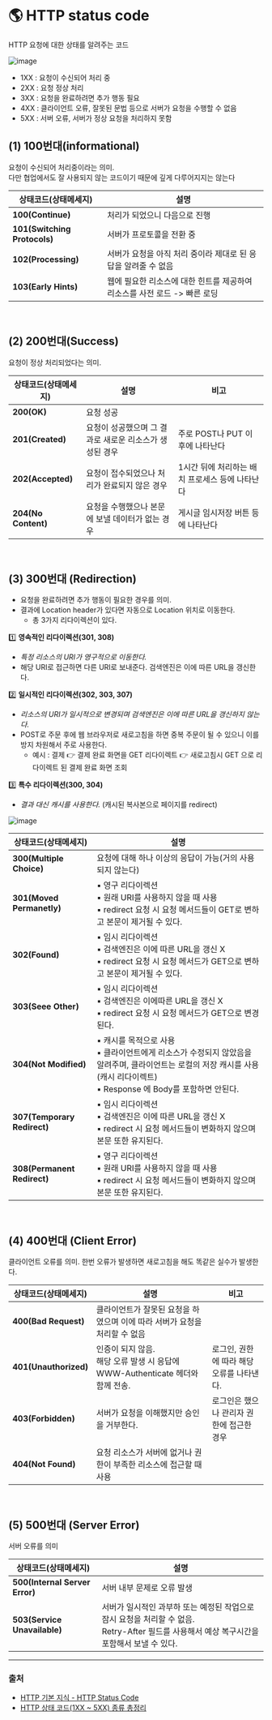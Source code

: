 # 🌎 HTTP status code


HTTP 요청에 대한 상태를 알려주는 코드

![image](https://user-images.githubusercontent.com/63834758/234469847-1044f452-b75d-4aa0-9cd9-4661f05e1a5d.png)

- 1XX : 요청이 수신되어 처리 중
- 2XX : 요청 정상 처리
- 3XX : 요청을 완료하려면 추가 행동 필요
- 4XX : 클라이언트 오류, 잘못된 문법 등으로 서버가 요청을 수행할 수 없음
- 5XX : 서버 오류, 서버가 정상 요청을 처리하지 못함



## (1) 100번대(informational) 
요청이 수신되어 처리중이라는 의미.  
다만 협업에서도 잘 사용되지 않는 코드이기 때문에 깊게 다루어지지는 않는다

|상태코드(상태메세지)|설명|
|-----|--|
|**100(Continue)**|처리가 되었으니 다음으로 진행|
|**101(Switching Protocols)**|서버가 프로토콜을 전환 중|
|**102(Processing)**|서버가 요청을 아직 처리 중이라 제대로 된 응답을 알려줄 수 없음|
|**103(Early Hints)**|웹에 필요한 리소스에 대한 힌트를 제공하여 리소스를 사전 로드 -> 빠른 로딩|

<br>
 

## (2) 200번대(Success)
요청이 정상 처리되었다는 의미.

|상태코드(상태메세지)|설명|비고|
|-----|---|--|
|**200(OK)**| 요청 성공 ||
|**201(Created)**| 요청이 성공했으며 그 결과로 새로운 리소스가 생성된 경우| 주로 POST나 PUT 이후에 나타난다 |
|**202(Accepted)**| 요청이 접수되었으나 처리가 완료되지 않은 경우 | 1시간 뒤에 처리하는 배치 프로세스 등에 나타난다 |
|**204(No Content)**| 요청을 수행했으나 본문에 보낼 데이터가 없는 경우| 게시글 임시저장 버튼 등에 나타난다 |

<br>
 

## (3) 300번대 (Redirection)

- 요청을 완료하려면 추가 행동이 필요한 경우를 의미.
- 결과에 Location header가 있다면 자동으로 Location 위치로 이동한다.
    - 총 3가지 리다이렉션이 있다.
 
1️⃣ **영속적인 리다이렉션(301, 308)**
- _특정 리소스의 URI가 영구적으로 이동한다._
- 해당 URI로 접근하면 다른 URI로 보내준다. 검색엔진은 이에 따른 URL을 갱신한다.

2️⃣ **일시적인 리다이렉션(302, 303, 307)**
- _리소스의 URI가 일시적으로 변경되며 검색엔진은 이에 따른 URL을 갱신하지 않는다._
- POST로 주문 후에 웹 브라우저로 새로고침을 하면 중복 주문이 될 수 있으니 이를 방지 차원해서 주로 사용한다.  
    - 예시 : 결제 👉 결제 완료 화면을 GET 리다이렉트 👉 새로고침시 GET 으로 리다이렉트 된 결제 완료 화면 조회

3️⃣ **특수 리다이렉션(300, 304)**
- _결과 대신 캐시를 사용한다._ (캐시된 복사본으로 페이지를 redirect)




![image](https://user-images.githubusercontent.com/63834758/234468886-af032ea5-564c-4997-932e-fa3657a2842c.png)
  
  
  
|상태코드(상태메세지)|설명|
|-----|---|
|**300(Multiple Choice)**|요청에 대해 하나 이상의 응답이 가능(거의 사용되지 않는다)|
|**301(Moved Permanetly)**| ▪ 영구 리다이렉션 <br>▪ 원래 URI를 사용하지 않을 때 사용<br> ▪ redirect 요청 시 요청 메서드들이 GET로 변하고 본문이 제거될 수 있다.|
|**302(Found)**| ▪ 임시 리다이렉션 <br> ▪ 검색엔진은 이에 따른 URL을 갱신 X <br> ▪ redirect 요청 시 요청 메서드가 GET으로 변하고 본문이 제거될 수 있다.|
|**303(Seee Other)**| ▪ 임시 리다이렉션<br> ▪ 검색엔진은 이에따른 URL을 갱신 X<br> ▪ redirect 요청 시 요청 메서드가 GET으로 변경된다.|
|**304(Not Modified)**| ▪ 캐시를 목적으로 사용<br> ▪ 클라이언트에게 리소스가 수정되지 않았음을 알려주며, 클라이언트는 로컬의 저장 캐시를 사용(캐시 리다이렉트)<br> ▪ Response 에 Body를 포함하면 안된다.||
|**307(Temporary Redirect)**| ▪ 임시 리다이렉션<br> ▪ 검색엔진은 이에 따른 URL을 갱신 X<br> ▪ redirect 시 요청 메서드들이 변화하지 않으며 본문 또한 유지된다. |
|**308(Permanent Redirect)**| ▪ 영구 리다이렉션<br> ▪ 원래 URI를 사용하지 않을 때 사용<br> ▪ redirect 시 요청 메서드들이 변화하지 않으며 본문 또한 유지된다. |



<br>
 


## (4) 400번대 (Client Error)

클라이언트 오류를 의미.
한번 오류가 발생하면 새로고침을 해도 똑같은 실수가 발생한다.



|상태코드(상태메세지)|설명|비고|
|-----|---|---|
|**400(Bad Request)**|클라이언트가 잘못된 요청을 하였으며 이에 따라 서버가 요청을 처리할 수 없음||
|**401(Unauthorized)**|인증이 되지 않음. <br>해당 오류 발생 시 응답에 WWW-Authenticate 헤더와 함께 전송.|로그인, 권한에 따라 해당 오류를 나타낸다.|
|**403(Forbidden)**|서버가 요청을 이해했지만 승인을 거부한다.|로그인은 했으나 관리자 권한에 접근한 경우|
|**404(Not Found)**|요청 리소스가 서버에 없거나 권한이 부족한 리소스에 접근할 때 사용||
 
<br>
 
 
## (5) 500번대 (Server Error)
서버 오류를 의미

|상태코드(상태메세지)|설명|
|-----|---|
|**500(Internal Server Error)**|서버 내부 문제로 오류 발생|
|**503(Service Unavailable)**|서버가 일시적인 과부하 또는 예정된 작업으로 잠시 요청을 처리할 수 없음.<br>Retry-After 필드를 사용해서 예상 복구시간을 포함해서 보낼 수 있다.|


 
 
 
 <hr>
 
 
 ### 출처
 
 - [HTTP 기본 지식 - HTTP Status Code](https://loy124.tistory.com/371)
 - [HTTP 상태 코드(1XX ~ 5XX) 종류 총정리](https://inpa.tistory.com/entry/HTTP-%F0%9F%8C%90-%EC%83%81%ED%83%9C-%EC%BD%94%EB%93%9C-1XX-5XX-%EC%B4%9D%EC%A0%95%EB%A6%AC%ED%8C%90-%F0%9F%93%96)
